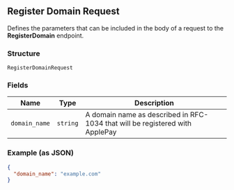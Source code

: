 ## Register Domain Request

Defines the parameters that can be included in the body of
a request to the __RegisterDomain__ endpoint.

### Structure

`RegisterDomainRequest`

### Fields

| Name | Type | Description |
|  --- | --- | --- |
| `domain_name` | `string` | A domain name as described in RFC-1034 that will be registered with ApplePay |

### Example (as JSON)

```json
{
  "domain_name": "example.com"
}
```

